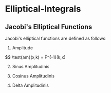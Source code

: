 # Elliptical-Integrals

## Jacobi's Elliptical Functions


Jacobi's elliptical functions are defined as follows:

1) Amplitude

$$ \test{am}(x,k) = F^{-1}(k,x)

2) Sinus Amplitudinis

3) Cosinus Amplitudinis

4) Delta Amplitudinis


